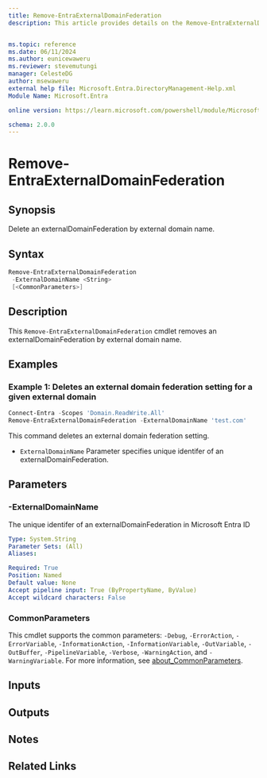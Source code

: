 ```yaml
---
title: Remove-EntraExternalDomainFederation
description: This article provides details on the Remove-EntraExternalDomainFederation command.


ms.topic: reference
ms.date: 06/11/2024
ms.author: eunicewaweru
ms.reviewer: stevemutungi
manager: CelesteDG
author: msewaweru
external help file: Microsoft.Entra.DirectoryManagement-Help.xml
Module Name: Microsoft.Entra

online version: https://learn.microsoft.com/powershell/module/Microsoft.Entra/Remove-EntraExternalDomainFederation

schema: 2.0.0
---
```


# Remove-EntraExternalDomainFederation

## Synopsis

Delete an externalDomainFederation by external domain name.

## Syntax

```powershell
Remove-EntraExternalDomainFederation
 -ExternalDomainName <String>
 [<CommonParameters>]
```

## Description

This `Remove-EntraExternalDomainFederation` cmdlet removes an externalDomainFederation by external domain name.

## Examples

### Example 1: Deletes an external domain federation setting for a given external domain

```powershell
Connect-Entra -Scopes 'Domain.ReadWrite.All'
Remove-EntraExternalDomainFederation -ExternalDomainName 'test.com'
```

This command deletes an external domain federation setting.

- `ExternalDomainName` Parameter specifies unique identifer of an externalDomainFederation.

## Parameters

### -ExternalDomainName

The unique identifer of an externalDomainFederation in Microsoft Entra ID

```yaml
Type: System.String
Parameter Sets: (All)
Aliases:

Required: True
Position: Named
Default value: None
Accept pipeline input: True (ByPropertyName, ByValue)
Accept wildcard characters: False
```

### CommonParameters

This cmdlet supports the common parameters: `-Debug`, `-ErrorAction`, `-ErrorVariable`, `-InformationAction`, `-InformationVariable`, `-OutVariable`, `-OutBuffer`, `-PipelineVariable`, `-Verbose`, `-WarningAction`, and `-WarningVariable`. For more information, see [about_CommonParameters](https://go.microsoft.com/fwlink/?LinkID=113216).

## Inputs

## Outputs

## Notes

## Related Links
